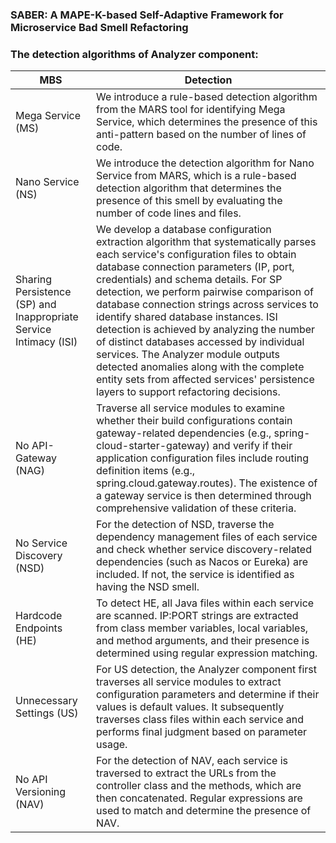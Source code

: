 ### SABER: A MAPE-K-based Self-Adaptive Framework for Microservice Bad Smell Refactoring





### The detection algorithms of Analyzer component:

| MBS                                                          | Detection                                                    |
| ------------------------------------------------------------ | ------------------------------------------------------------ |
| Mega Service (MS)                                            | We introduce a rule-based detection algorithm from the MARS tool for identifying Mega Service, which determines the presence of this anti-pattern based on the number of lines of code. |
| Nano Service (NS)                                            | We introduce the detection algorithm for Nano Service from MARS, which is a rule-based detection algorithm that determines the presence of this smell by evaluating the number of code lines and files. |
| Sharing Persistence (SP) and Inappropriate Service Intimacy (ISI) | We develop a database configuration extraction algorithm that systematically parses each service's configuration files to obtain database connection parameters (IP, port, credentials) and schema details. For SP detection, we perform pairwise comparison of database connection strings across services to identify shared database instances. ISI detection is achieved by analyzing the number of distinct databases accessed by individual services. The Analyzer module outputs detected anomalies along with the complete entity sets from affected services' persistence layers to support refactoring decisions. |
| No API-Gateway (NAG)                                         | Traverse all service modules to examine whether their build configurations contain gateway-related dependencies (e.g., spring-cloud-starter-gateway) and verify if their application configuration files include routing definition items (e.g., spring.cloud.gateway.routes). The existence of a gateway service is then determined through comprehensive validation of these criteria. |
| No Service Discovery (NSD)                                   | For the detection of NSD, traverse the dependency management files of each service and check whether service discovery-related dependencies (such as Nacos or Eureka) are included. If not, the service is identified as having the NSD smell. |
| Hardcode Endpoints (HE)                                      | To detect HE, all Java files within each service are scanned.  IP:PORT strings are extracted from class member variables, local variables, and method arguments, and their presence is determined using regular expression matching. |
| Unnecessary Settings  (US)                                   | For US detection, the Analyzer component first traverses all service modules to extract configuration parameters and determine if their values is default values. It subsequently traverses class files within each service and performs final judgment based on parameter usage. |
| No API Versioning (NAV)                                      | For the detection of NAV, each service is traversed to extract the URLs from the controller class and the methods, which are then concatenated. Regular expressions are used to match and determine the presence of NAV. |


